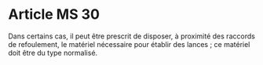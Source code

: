 # Article MS 30

Dans certains cas, il peut être prescrit de disposer, à proximité des raccords de refoulement, le matériel nécessaire pour établir des lances ; ce matériel doit être du type normalisé.
